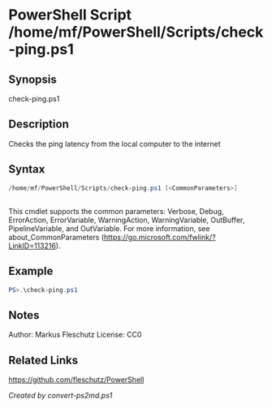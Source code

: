 # PowerShell Script /home/mf/PowerShell/Scripts/check-ping.ps1

## Synopsis
check-ping.ps1

## Description
Checks the ping latency from the local computer to the internet

## Syntax
```powershell
/home/mf/PowerShell/Scripts/check-ping.ps1 [<CommonParameters>]
```
## <CommonParameters>
This cmdlet supports the common parameters: Verbose, Debug, ErrorAction, ErrorVariable, WarningAction, WarningVariable, OutBuffer, PipelineVariable, and OutVariable. For more information, see about_CommonParameters (https://go.microsoft.com/fwlink/?LinkID=113216).

## Example
```powershell
PS>.\check-ping.ps1
```


## Notes
Author:  Markus Fleschutz
License: CC0

## Related Links
https://github.com/fleschutz/PowerShell

*Created by convert-ps2md.ps1*
